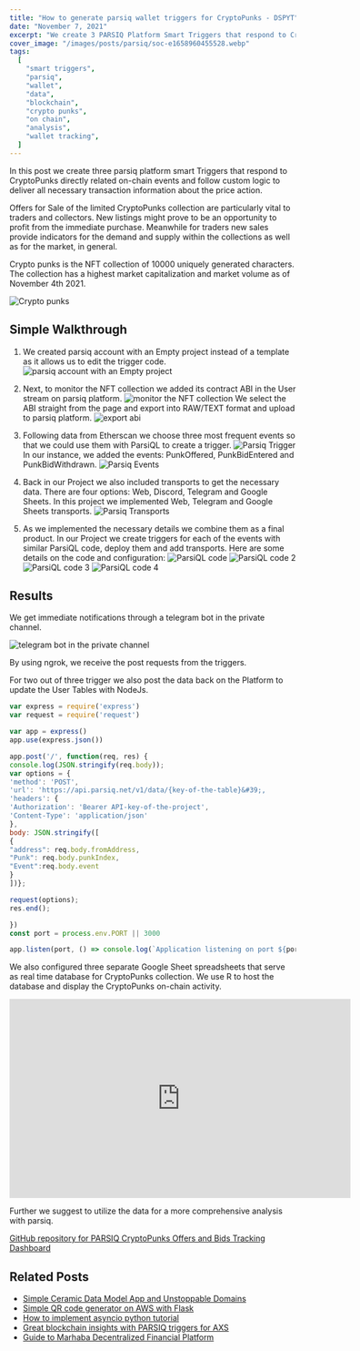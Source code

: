 ```yaml
---
title: "How to generate parsiq wallet triggers for CryptoPunks - DSPYT"
date: "November 7, 2021"
excerpt: "We create 3 PARSIQ Platform Smart Triggers that respond to Crypto Punks directly related on-chain events and follow custom logic with parsiq wallet tracking."
cover_image: "/images/posts/parsiq/soc-e1658960455528.webp"
tags:
  [
    "smart triggers",
    "parsiq",
    "wallet",
    "data",
    "blockchain",
    "crypto punks",
    "on chain",
    "analysis",
    "wallet tracking",
  ]
---
```


In this post we create three parsiq platform smart Triggers that respond to CryptoPunks directly related on-chain events and follow custom logic to deliver all necessary transaction information about the price action.

Offers for Sale of the limited CryptoPunks collection are particularly vital to traders and collectors. New listings might prove to be an opportunity to profit from the immediate purchase. Meanwhile for traders new sales provide indicators for the demand and supply within the collections as well as for the market, in general.

Crypto punks is the NFT collection of 10000 uniquely generated characters. The collection has a highest market capitalization and market volume as of November 4th 2021.

![Crypto punks](/images/posts/parsiq/140242896-9c339336-e36b-4388-8aa9-56760bf8cd4a.webp)

## Simple Walkthrough

1. We created parsiq account with an Empty project instead of a template as it allows us to edit the trigger code.
   ![parsiq account with an Empty project](/images/posts/parsiq/140244531-09e16a47-fa12-40f6-bc77-7d139a8be8f4.webp)

2. Next, to monitor the NFT collection we added its contract ABI in the User stream on parsiq platform.
   ![monitor the NFT collection](/images/posts/parsiq/140627741-bea5116d-0b93-4f4d-af08-6fb4e321223e.webp)
   We select the ABI straight from the page and export into RAW/TEXT format and upload to parsiq platform.
   ![export abi](/images/posts/parsiq/140244623-07f2cb8d-c07c-448d-a9d3-809bb6d66600.webp)

3. Following data from Etherscan we choose three most frequent events so that we could use them with ParsiQL to create a trigger.
   ![Parsiq Trigger](/images/posts/parsiq/140629662-b5a2820d-e445-4846-9640-60b68ca4f946.webp)
   In our instance, we added the events: PunkOffered, PunkBidEntered and PunkBidWithdrawn.
   ![Parsiq Events](/images/posts/parsiq/140629515-5b5ccb36-07ed-46bc-ac06-1293bd50eb78.webp)

4. Back in our Project we also included transports to get the necessary data. There are four options: Web, Discord, Telegram and Google Sheets. In this project we implemented Web, Telegram and Google Sheets transports.
   ![Parsiq Transports](/images/posts/parsiq/image-768x333.webp)

5. As we implemented the necessary details we combine them as a final product. In our Project we create triggers for each of the events with similar ParsiQL code, deploy them and add transports. Here are some details on the code and configuration:
   ![ParsiQL code](/images/posts/parsiq/140609712-a9a03f36-60b8-4e35-b46d-0bede069844d.webp)
   ![ParsiQL code 2](/images/posts/parsiq/140251634-7ab5aeeb-613b-4921-8e32-718ae099d980.webp)
   ![ParsiQL code 3](/images/posts/parsiq/140609790-05521031-d2b7-4904-a67f-3b3a9412eb60.webp)
   ![ParsiQL code 4](/images/posts/parsiq/140245287-348d09c4-b07d-4762-b06a-7034bda3d7bd.webp)

## Results

We get immediate notifications through a telegram bot in the private channel.

![telegram bot in the private channel](/images/posts/parsiq/140609836-eb44988a-9017-4802-bb92-17279241a2f8.webp)

By using ngrok, we receive the post requests from the triggers.

For two out of three trigger we also post the data back on the Platform to update the User Tables with NodeJs.

```javascript
var express = require('express')
var request = require('request')

var app = express()
app.use(express.json())

app.post('/', function(req, res) {
console.log(JSON.stringify(req.body));
var options = {
'method': 'POST',
'url': 'https://api.parsiq.net/v1/data/{key-of-the-table}&#39;,
'headers': {
'Authorization': 'Bearer API-key-of-the-project',
'Content-Type': 'application/json'
},
body: JSON.stringify([
{
"address": req.body.fromAddress,
"Punk": req.body.punkIndex,
"Event":req.body.event
}
])};

request(options);
res.end();

})
const port = process.env.PORT || 3000

app.listen(port, () => console.log(`Application listening on port ${port} `))
```

We also configured three separate Google Sheet spreadsheets that serve as real time database for CryptoPunks collection. We use R to host the database and display the CryptoPunks on-chain activity.

<div className="flex justify-center">
    <iframe width="600" height="350" src="https://www.youtube.com/embed/5Be_iZKCQd0?autoplay=1&mute=1" title="YouTube video player" frameBorder="0" allow="accelerometer; autoplay; clipboard-write; encrypted-media; gyroscope; picture-in-picture;fullscreen"></iframe>
</div>

Further we suggest to utilize the data for a more comprehensive analysis with parsiq.

[GitHub repository for PARSIQ CryptoPunks Offers and Bids Tracking Dashboard](https://github.com/dspytdao/PARSIQ-CryptoPunks)

## Related Posts

- [Simple Ceramic Data Model App and Unstoppable Domains](https://dspyt.com/simple-app-with-ceramic-data-model-and-unstoppable-domains)
- [Simple QR code generator on AWS with Flask](https://dspyt.com/simple-qr-code-generator-on-aws-with-flask)
- [How to implement asyncio python tutorial](https://dspyt.com/simple-asynchronous-python-webscraper-tutorial)
- [Great blockchain insights with PARSIQ triggers for AXS](https://dspyt.com/blockchain-insights-with-parsiq-triggers-for-axie-infinity)
- [Guide to Marhaba Decentralized Financial Platform](https://dspyt.com/mrhb-defi-great-technologies-and-functionalities)
